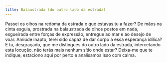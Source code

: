 ```yaml
---
title: Balaustrada (do outro lado da estrada)
---
```


Passei os olhos na redoma da estrada e que estavas tu a fazer? De mãos na cinta esguia, prostrada na balaustrada de olhos postos em nada, esgueirada entre forças de expressão, entregue ao mar e ao desejo de voar. Amiúde inapto, terei sido capaz de dar corpo a essa esperança idílica? E tu, desgraçado, que me distingues do outro lado da estrada, intercetando esta locução, não terás mais nenhum sítio onde estar? Deixa-me que te indique; estaciono aqui por perto e analisamos isso com calma.
